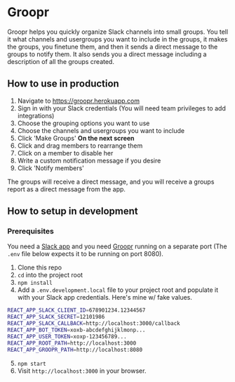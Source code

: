 # Groopr

Groopr helps you quickly organize Slack channels into small groups. You tell it what channels and usergroups you want to include in the groups, it makes the groups, you finetune them, and then it sends a direct message to the groups to notify them. It also sends you a direct message including a description of all the groups created. 

## How to use in production

1. Navigate to https://groopr.herokuapp.com
2. Sign in with your Slack credentials (You will need team privileges to add integrations)
3. Choose the grouping options you want to use
4. Choose the channels and usergroups you want to include
5. Click 'Make Groups'
**On the next screen**
1. Click and drag members to rearrange them
2. Click on a member to disable her
3. Write a custom notification message if you desire
4. Click 'Notify members'

The groups will receive a direct message, and you will receive a groups report as a direct message from the app. 

## How to setup in development

### Prerequisites
You need a [Slack app](https://api.slack.com/slack-apps) and you need [Groopr](https://github.com/samlandfried/groopr-rails) running on a separate port (The `.env` file below expects it to be running on port 8080).

1. Clone this repo
2. `cd` into the project root
3. `npm install`
4. Add a `.env.development.local` file to your project root and populate it with your Slack app credentials. Here's mine w/ fake values.

```bash
REACT_APP_SLACK_CLIENT_ID=678901234.12344567
REACT_APP_SLACK_SECRET=12101986
REACT_APP_SLACK_CALLBACK=http://localhost:3000/callback
REACT_APP_BOT_TOKEN=xoxb-abcdefghijklmonp...
REACT_APP_USER_TOKEN=xoxp-123456789...
REACT_APP_ROOT_PATH=http://localhost:3000
REACT_APP_GROOPR_PATH=http://localhost:8080
```

5. `npm start`
6. Visit `http://localhost:3000` in your browser.